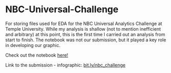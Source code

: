 # NBC-Universal-Challenge
For storing files used for EDA for the NBC Universal Analytics Challenge at Temple University.
While my analysis is shallow (not to mention inefficient and arbitrary) at this point, this is the first time I carried out an analysis from start to finish. The notebook was not our submission, but it played a key role in developing our graphic. 

Check out the notebook [here!](https://github.com/LinhHoang8997/NBC-Universal-Challenge/blob/master/NBCU%20Workbook.ipynb)

Link to the submission - infographic: [bit.ly/nbc_challenge](https://bit.ly/nbc_challenge)
